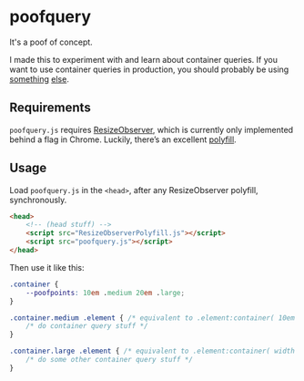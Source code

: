 # poofquery
It's a poof of concept.

I made this to experiment with and learn about container queries. If you want to use container queries in production, you should probably be using [something](https://github.com/eqcss/eqcss) [else](https://github.com/ausi/cq-prolyfill).

## Requirements   


`poofquery.js` requires [ResizeObserver](https://github.com/WICG/ResizeObserver), which is currently only implemented behind a flag in Chrome. Luckily, there’s an excellent [polyfill](https://github.com/que-etc/resize-observer-polyfill).

## Usage

Load `poofquery.js` in the `<head>`, after any ResizeObserver polyfill, synchronously.

```html
<head>
	<!-- (head stuff) -->
	<script src="ResizeObserverPolyfill.js"></script>
	<script src="poofquery.js"></script>
</head>
```

Then use it like this:

```css
.container {
	--poofpoints: 10em .medium 20em .large;
}

.container.medium .element { /* equivalent to .element:container( 10em <= width < 20em ) */
	/* do container query stuff */
}

.container.large .element { /* equivalent to .element:container( width >= 20em ) */
	/* do some other container query stuff */
}
```
